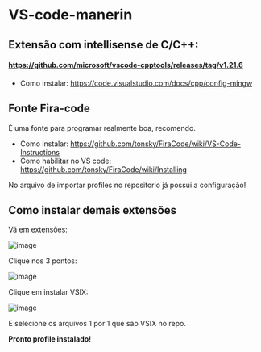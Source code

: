# VS-code-manerin
## Extensão com intellisense de C/C++:
#### https://github.com/microsoft/vscode-cpptools/releases/tag/v1.21.6
* Como instalar: https://code.visualstudio.com/docs/cpp/config-mingw

## Fonte Fira-code
É uma fonte para programar realmente boa, recomendo.
* Como instalar: https://github.com/tonsky/FiraCode/wiki/VS-Code-Instructions
* Como habilitar no VS code: https://github.com/tonsky/FiraCode/wiki/Installing
  
No arquivo de importar profiles no repositorio já possui a configuração!

## Como instalar demais extensões
Vá em extensões:

![image](https://github.com/user-attachments/assets/37493f1b-ba23-49ea-945e-716504f19fb5)

Clique nos 3 pontos:

![image](https://github.com/user-attachments/assets/6eba1811-9804-4c93-a891-6aee21be7188)

Clique em instalar VSIX:

![image](https://github.com/user-attachments/assets/27c01af2-3e30-4be5-81cb-27bd0f46adbf)

E selecione os arquivos 1 por 1 que são VSIX no repo.

<b>Pronto profile instalado!</b>
